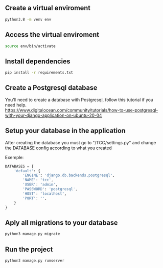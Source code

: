 ## Create a virtual enviroment

```sh
python3.8 -m venv env
```

## Access the virtual enviroment

```sh
source env/bin/activate
```

## Install dependencies

```sh
pip install -r requirements.txt
```

## Create a Postgresql database

You'll need to create a database with Postgresql, follow this tutorial if you need help.  
https://www.digitalocean.com/community/tutorials/how-to-use-postgresql-with-your-django-application-on-ubuntu-20-04

## Setup your database in the application

After creating the database you must go to "/TCC/settings.py" and change the DATABASE config according to what you created

Exemple:

```python
DATABASES = {
    'default': {
        'ENGINE': 'django.db.backends.postgresql',
        'NAME': 'tcc',
        'USER': 'admin',
        'PASSWORD': 'postgresql',
        'HOST': 'localhost',
        'PORT': '',
    }
}
```

## Aply all migrations to your database

```sh
python3 manage.py migrate
```

## Run the project

```sh
python3 manage.py runserver
```
